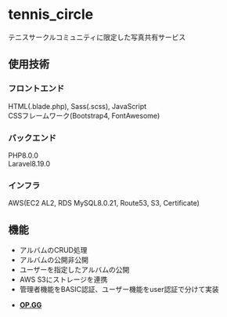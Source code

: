 # tennis_circle
テニスサークルコミュニティに限定した写真共有サービス

## 使用技術
### フロントエンド
HTML(.blade.php), Sass(.scss), JavaScript  
CSSフレームワーク(Bootstrap4, FontAwesome)

### バックエンド
PHP8.0.0<br>
Laravel8.19.0

### インフラ
AWS(EC2 AL2, RDS MySQL8.0.21, Route53, S3, Certificate)

## 機能
* アルバムのCRUD処理
* アルバムの公開非公開
* ユーザーを指定したアルバムの公開
* AWS S3にストレージを連携
* 管理者機能をBASIC認証、ユーザー機能をuser認証で分けて実装

- **[OP.GG](https://op.gg)**
